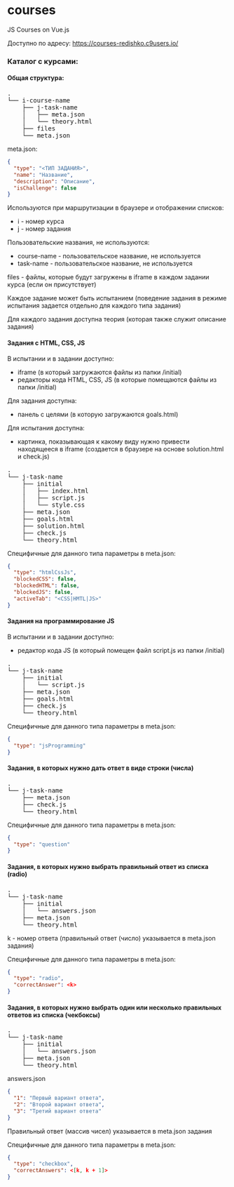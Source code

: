 # courses

JS Courses on Vue.js


Доступно по адресу:
https://courses-redishko.c9users.io/

### Каталог с курсами:

#### Общая структура:
<pre>
.
└── i-course-name
    ├── j-task-name
    │   ├── meta.json
    │   └── theory.html
    ├── files
    └── meta.json
</pre>

meta.json:
```json
{
  "type": "<ТИП ЗАДАНИЯ>",
  "name": "Название",
  "description": "Описание",
  "isChallenge": false
}
```

Используются при маршрутизации в браузере и отображении списков:
* i - номер курса
* j - номер задания

Пользовательские названия, не используются:
* course-name - пользовательское название, не используется
* task-name - пользовательское название, не используется

files - файлы, которые будут загружены в iframe в каждом задании курса
 (если он присутствует)
 
Каждое задание может быть испытанием
(поведение задания в режиме испытания задается
 отдельно для каждого типа задания)

Для каждого задания доступна теория 
(которая также служит описание задания)

#### Задания с HTML, CSS, JS
В испытании и в задании доступно:
* iframe (в который загружаются файлы из папки /initial)
* редакторы кода HTML, CSS, JS
(в которые помещаются файлы из папки /initial)

Для задания доступна:
* панель с целями (в которую загружаются goals.html)

Для испытания доступна:
* картинка, показывающая к какому виду нужно привести
находящееся в iframe (создается в браузере на основе
 solution.html и check.js)

<pre>
.
└── j-task-name
    ├── initial
    │   ├── index.html
    │   ├── script.js
    │   └── style.css
    ├── meta.json
    ├── goals.html
    ├── solution.html
    ├── check.js
    └── theory.html
</pre>

Специфичные для данного типа параметры в meta.json:
```json
{
  "type": "htmlCssJs",
  "blockedCSS": false,
  "blockedHTML": false,
  "blockedJS": false,
  "activeTab": "<CSS|HMTL|JS>"
}
```

#### Задания на программирование JS

В испытании и в задании доступно:
* редактор кода JS (в который помещен файл script.js из папки /initial)

<pre>
.
└── j-task-name
    ├── initial
    │   └── script.js
    ├── meta.json
    ├── goals.html
    ├── check.js
    └── theory.html
</pre>

Специфичные для данного типа параметры в meta.json:
```json
{
  "type": "jsProgramming"
}
```

#### Задания, в которых нужно дать ответ в виде строки (числа)

<pre>
.
└── j-task-name
    ├── meta.json
    ├── check.js
    └── theory.html
</pre>

Специфичные для данного типа параметры в meta.json:
```json
{
  "type": "question"
}
```

#### Задания, в которых нужно выбрать правильный ответ из списка (radio)

<pre>
.
└── j-task-name
    ├── initial
    │   └── answers.json
    ├── meta.json
    └── theory.html
</pre>

k - номер ответа (правильный ответ (число) указывается в meta.json задания)

Специфичные для данного типа параметры в meta.json:
```json
{
  "type": "radio",
  "correctAnswer": <k>
}
```

#### Задания, в которых нужно выбрать один или несколько правильных ответов из списка (чекбоксы)

<pre>
.
└── j-task-name
    ├── initial
    │   └── answers.json
    ├── meta.json
    └── theory.html
</pre>

answers.json
```json
{
  "1": "Первый вариант ответа",
  "2": "Второй вариант ответа",
  "3": "Третий вариант ответа"
}
```

Правильный ответ (массив чисел) указывается в meta.json задания

Специфичные для данного типа параметры в meta.json:
```json
{
  "type": "checkbox",
  "correctAnswers": <[k, k + 1]>
}
```


